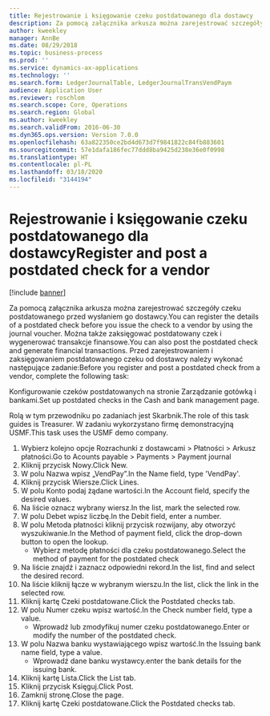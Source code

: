 ```yaml
---
title: Rejestrowanie i księgowanie czeku postdatowanego dla dostawcy
description: Za pomocą załącznika arkusza można zarejestrować szczegóły czeku postdatowanego przed wysłaniem go dostawcy.
author: kweekley
manager: AnnBe
ms.date: 08/29/2018
ms.topic: business-process
ms.prod: ''
ms.service: dynamics-ax-applications
ms.technology: ''
ms.search.form: LedgerJournalTable, LedgerJournalTransVendPaym
audience: Application User
ms.reviewer: roschlom
ms.search.scope: Core, Operations
ms.search.region: Global
ms.author: kweekley
ms.search.validFrom: 2016-06-30
ms.dyn365.ops.version: Version 7.0.0
ms.openlocfilehash: 63a822350ce2bd4d673d7f9841822c84fb883601
ms.sourcegitcommit: 57e1dafa186fec77ddd8ba9425d238e36e0f0998
ms.translationtype: HT
ms.contentlocale: pl-PL
ms.lasthandoff: 03/18/2020
ms.locfileid: "3144194"
---
```

# <a name="register-and-post-a-postdated-check-for-a-vendor"></a><span data-ttu-id="55472-103">Rejestrowanie i księgowanie czeku postdatowanego dla dostawcy</span><span class="sxs-lookup"><span data-stu-id="55472-103">Register and post a postdated check for a vendor</span></span>

[!include [banner](../../includes/banner.md)]

<span data-ttu-id="55472-104">Za pomocą załącznika arkusza można zarejestrować szczegóły czeku postdatowanego przed wysłaniem go dostawcy.</span><span class="sxs-lookup"><span data-stu-id="55472-104">You can register the details of a postdated check before you issue the check to a vendor by using the journal voucher.</span></span> <span data-ttu-id="55472-105">Można także zaksięgować postdatowany czek i wygenerować transakcje finansowe.</span><span class="sxs-lookup"><span data-stu-id="55472-105">You can also post the postdated check and generate financial transactions.</span></span> <span data-ttu-id="55472-106">Przed zarejestrowaniem i zaksięgowaniem postdatowanego czeku od dostawcy należy wykonać następujące zadanie:</span><span class="sxs-lookup"><span data-stu-id="55472-106">Before you register and post a postdated check from a vendor, complete the following task:</span></span> 

<span data-ttu-id="55472-107">Konfigurowanie czeków postdatowanych na stronie Zarządzanie gotówką i bankami.</span><span class="sxs-lookup"><span data-stu-id="55472-107">Set up postdated checks in the Cash and bank management page.</span></span> 



<span data-ttu-id="55472-108">Rolą w tym przewodniku po zadaniach jest Skarbnik.</span><span class="sxs-lookup"><span data-stu-id="55472-108">The role of this task guides is Treasurer.</span></span> <span data-ttu-id="55472-109">W zadaniu wykorzystano firmę demonstracyjną USMF.</span><span class="sxs-lookup"><span data-stu-id="55472-109">This task uses the USMF demo company.</span></span>

1. <span data-ttu-id="55472-110">Wybierz kolejno opcje Rozrachunki z dostawcami > Płatności > Arkusz płatności.</span><span class="sxs-lookup"><span data-stu-id="55472-110">Go to Acounts payable > Payments > Payment journal</span></span>
2. <span data-ttu-id="55472-111">Kliknij przycisk Nowy.</span><span class="sxs-lookup"><span data-stu-id="55472-111">Click New.</span></span>
3. <span data-ttu-id="55472-112">W polu Nazwa wpisz „VendPay”.</span><span class="sxs-lookup"><span data-stu-id="55472-112">In the Name field, type 'VendPay'.</span></span>
4. <span data-ttu-id="55472-113">Kliknij przycisk Wiersze.</span><span class="sxs-lookup"><span data-stu-id="55472-113">Click Lines.</span></span>
5. <span data-ttu-id="55472-114">W polu Konto podaj żądane wartości.</span><span class="sxs-lookup"><span data-stu-id="55472-114">In the Account field, specify the desired values.</span></span>
6. <span data-ttu-id="55472-115">Na liście oznacz wybrany wiersz.</span><span class="sxs-lookup"><span data-stu-id="55472-115">In the list, mark the selected row.</span></span>
7. <span data-ttu-id="55472-116">W polu Debet wpisz liczbę.</span><span class="sxs-lookup"><span data-stu-id="55472-116">In the Debit field, enter a number.</span></span>
8. <span data-ttu-id="55472-117">W polu Metoda płatności kliknij przycisk rozwijany, aby otworzyć wyszukiwanie.</span><span class="sxs-lookup"><span data-stu-id="55472-117">In the Method of payment field, click the drop-down button to open the lookup.</span></span>
    * <span data-ttu-id="55472-118">Wybierz metodę płatności dla czeku postdatowanego.</span><span class="sxs-lookup"><span data-stu-id="55472-118">Select the method of payment for the postdated check</span></span>  
9. <span data-ttu-id="55472-119">Na liście znajdź i zaznacz odpowiedni rekord.</span><span class="sxs-lookup"><span data-stu-id="55472-119">In the list, find and select the desired record.</span></span>
10. <span data-ttu-id="55472-120">Na liście kliknij łącze w wybranym wierszu.</span><span class="sxs-lookup"><span data-stu-id="55472-120">In the list, click the link in the selected row.</span></span>
11. <span data-ttu-id="55472-121">Kliknij kartę Czeki postdatowane.</span><span class="sxs-lookup"><span data-stu-id="55472-121">Click the Postdated checks tab.</span></span>
12. <span data-ttu-id="55472-122">W polu Numer czeku wpisz wartość.</span><span class="sxs-lookup"><span data-stu-id="55472-122">In the Check number field, type a value.</span></span>
    * <span data-ttu-id="55472-123">Wprowadź lub zmodyfikuj numer czeku postdatowanego.</span><span class="sxs-lookup"><span data-stu-id="55472-123">Enter or modify the number of the postdated check.</span></span>  
13. <span data-ttu-id="55472-124">W polu Nazwa banku wystawiającego wpisz wartość.</span><span class="sxs-lookup"><span data-stu-id="55472-124">In the Issuing bank name field, type a value.</span></span>
    * <span data-ttu-id="55472-125">Wprowadź dane banku wystawcy.</span><span class="sxs-lookup"><span data-stu-id="55472-125">enter the bank details for the issuing bank.</span></span>  
14. <span data-ttu-id="55472-126">Kliknij kartę Lista.</span><span class="sxs-lookup"><span data-stu-id="55472-126">Click the List tab.</span></span>
15. <span data-ttu-id="55472-127">Kliknij przycisk Księguj.</span><span class="sxs-lookup"><span data-stu-id="55472-127">Click Post.</span></span>
16. <span data-ttu-id="55472-128">Zamknij stronę.</span><span class="sxs-lookup"><span data-stu-id="55472-128">Close the page.</span></span>
17. <span data-ttu-id="55472-129">Kliknij kartę Czeki postdatowane.</span><span class="sxs-lookup"><span data-stu-id="55472-129">Click the Postdated checks tab.</span></span>

